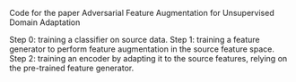 Code for the paper Adversarial Feature Augmentation for Unsupervised Domain Adaptation

Step 0: training a classifier on source data.
Step 1: training a feature generator to perform feature augmentation in the source feature space.
Step 2: training an encoder by adapting it to the source features, relying on the pre-trained feature generator.
